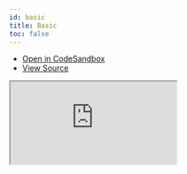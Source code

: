 ```yaml
---
id: basic
title: Basic
toc: false
---
```


- [Open in CodeSandbox](https://codesandbox.io/s/github/tanstack/react-location/tree/main/examples/basic)
- [View Source](https://github.com/tanstack/react-location/tree/main/examples/basic)

<iframe
  src="https://codesandbox.io/embed/github/tanstack/react-location/tree/main/examples/basic?autoresize=1&fontsize=14&theme=dark"
  title="tanstack/react-location: simple"
  sandbox="allow-forms allow-modals allow-popups allow-presentation allow-same-origin allow-scripts"
  style={{
    width: '100%',
    height: '80vh',
    border: '0',
    borderRadius: 8,
    overflow: 'hidden',
    position: 'static',
    zIndex: 0,
  }}
></iframe>
